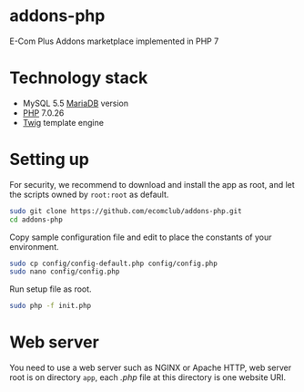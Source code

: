 # addons-php
E-Com Plus Addons marketplace implemented in PHP 7

# Technology stack
+ MySQL 5.5 [MariaDB](https://mariadb.com/) version
+ [PHP](http://php.net/) 7.0.26
+ [Twig](https://twig.symfony.com/) template engine

# Setting up
For security, we recommend to download and install the app as root,
and let the scripts owned by `root:root` as default.

```bash
sudo git clone https://github.com/ecomclub/addons-php.git
cd addons-php
```

Copy sample configuration file and edit to place the constants of your environment.

```bash
sudo cp config/config-default.php config/config.php
sudo nano config/config.php
```

Run setup file as root.

```bash
sudo php -f init.php
```

# Web server
You need to use a web server such as NGINX or Apache HTTP,
web server root is on directory `app`, each _.php_ file at this directory is one website URI.
